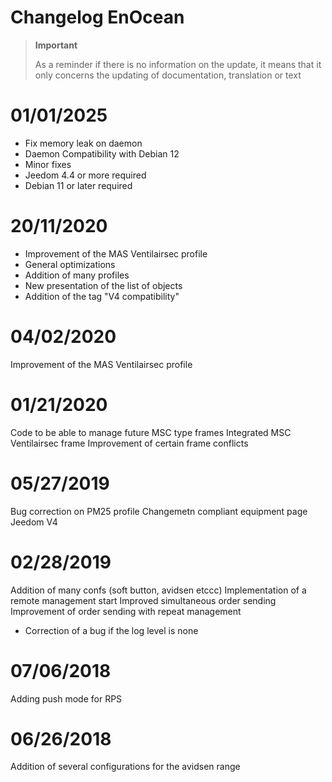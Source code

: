 # Changelog EnOcean

>**Important**
>
>As a reminder if there is no information on the update, it means that it only concerns the updating of documentation, translation or text

# 01/01/2025

- Fix memory leak on daemon
- Daemon Compatibility with Debian 12
- Minor fixes
- Jeedom 4.4 or more required
- Debian 11 or later required

# 20/11/2020

- Improvement of the MAS Ventilairsec profile
- General optimizations
- Addition of many profiles
- New presentation of the list of objects
- Addition of the tag "V4 compatibility"

# 04/02/2020

Improvement of the MAS Ventilairsec profile

# 01/21/2020

Code to be able to manage future MSC type frames
Integrated MSC Ventilairsec frame
Improvement of certain frame conflicts

# 05/27/2019

Bug correction on PM25 profile
Changemetn compliant equipment page Jeedom V4

# 02/28/2019

Addition of many confs (soft button, avidsen etccc)
Implementation of a remote management start
Improved simultaneous order sending
Improvement of order sending with repeat management

- Correction of a bug if the log level is none

# 07/06/2018

Adding push mode for RPS

# 06/26/2018

Addition of several configurations for the avidsen range
